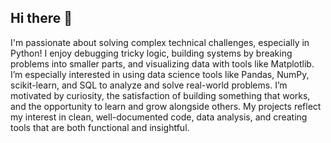 ## Hi there 👋

I'm passionate about solving complex technical challenges, especially in Python! I enjoy debugging tricky logic, building systems by breaking problems into smaller parts, and visualizing data with tools like Matplotlib. I’m especially interested in using data science tools like Pandas, NumPy, scikit-learn, and SQL to analyze and solve real-world problems. I’m motivated by curiosity, the satisfaction of building something that works, and the opportunity to learn and grow alongside others. My projects reflect my interest in clean, well-documented code, data analysis, and creating tools that are both functional and insightful.

<!--
**lalwani-ga/lalwani-ga** is a ✨ _special_ ✨ repository because its `README.md` (this file) appears on your GitHub profile.

Here are some ideas to get you started:

- 🔭 I’m currently working on ...
- 🌱 I’m currently learning ...
- 👯 I’m looking to collaborate on ...
- 🤔 I’m looking for help with ...
- 💬 Ask me about ...
- 📫 How to reach me: ...
- 😄 Pronouns: she/her
- ⚡ Fun fact: i used to play the alto sax
-->
